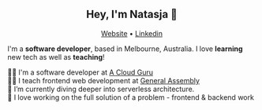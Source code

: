 <h2 align="center">Hey, I'm Natasja 👋</h2>

<p align="center">
  <a href="https://natasja.dev/">Website</a> •
  <a href="https://https://www.linkedin.com/in/natasja-laurie"/>Linkedin</a>
</p>

I'm a __software developer__, based in Melbourne, Australia. I love __learning__ new tech as well as __teaching__!

👩‍💻  I'm a software developer at [A Cloud Guru](https://www.acloud.guru) <br />
👩‍🏫  I teach frontend web development at [General Assembly](https://generalassemb.ly/) <br />
🌱  I’m currently diving deeper into serverless architecture. <br />
💜 I love working on the full solution of a problem - frontend & backend work
